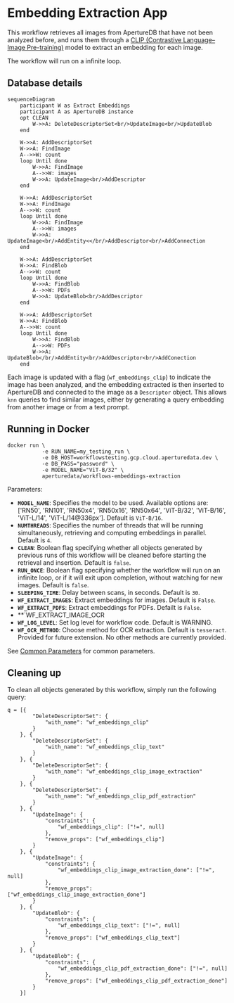 # Embedding Extraction App

This workflow retrieves all images from ApertureDB that have not been
analyzed before, and runs them through a
[CLIP (Contrastive Language–Image Pre-training)](https://openai.com/index/clip/)
model to extract an embedding for each image.

The workflow will run on a infinite loop.

## Database details

```mermaid
sequenceDiagram
    participant W as Extract Embeddings
    participant A as ApertureDB instance
    opt CLEAN
        W->>A: DeleteDescriptorSet<br/>UpdateImage<br/>UpdateBlob
    end

    W->>A: AddDescriptorSet
    W->>A: FindImage
    A-->>W: count
    loop Until done
        W->>A: FindImage
        A-->>W: images
        W->>A: UpdateImage<br/>AddDescriptor
    end

    W->>A: AddDescriptorSet
    W->>A: FindImage
    A-->>W: count
    loop Until done
        W->>A: FindImage
        A-->>W: images
        W->>A: UpdateImage<br/>AddEntity<</br/>AddDescriptor<br/>AddConnection
    end

    W->>A: AddDescriptorSet
    W->>A: FindBlob
    A-->>W: count
    loop Until done
        W->>A: FindBlob
        A-->>W: PDFs
        W->>A: UpdateBlob<br/>AddDescriptor
    end

    W->>A: AddDescriptorSet
    W->>A: FindBlob
    A-->>W: count
    loop Until done
        W->>A: FindBlob
        A-->>W: PDFs
        W->>A: UpdateBlob</br/>AddEntity<br/>AddDescriptor<br/>AddConection
    end
```

Each image is updated with a flag (`wf_embeddings_clip`) to indicate the
image has been analyzed, and the embedding extracted
is then inserted to ApertureDB and connected to the image as a `Descriptor` object.
This allows `knn` queries to find similar images, either by generating
a query embedding from another image or from a text prompt.

## Running in Docker

```
docker run \
           -e RUN_NAME=my_testing_run \
           -e DB_HOST=workflowstesting.gcp.cloud.aperturedata.dev \
           -e DB_PASS="password" \
           -e MODEL_NAME="ViT-B/32" \
           aperturedata/workflows-embeddings-extraction
```

Parameters: 
* **`MODEL_NAME`**: Specifies the model to be used.
Available options are: ['RN50', 'RN101', 'RN50x4', 'RN50x16', 'RN50x64', 'ViT-B/32', 'ViT-B/16', 'ViT-L/14', 'ViT-L/14@336px']. Default is `ViT-B/16`.
* **`NUMTHREADS`**: Specifies the number of threads that will be running simultaneously,
retrieving and computing embeddings in parallel. Default is `4`.
* **`CLEAN`**: Boolean flag specifying whether all objects generated by previous runs
of this workflow will be cleaned before starting the retrieval and insertion.
Default is `false`.
* **`RUN_ONCE`**: Boolean flag specifying whether the workflow will run on an infinite
loop, or if it will exit upon completion, without watching for new images.
Default is `false`.
* **`SLEEPING_TIME`**: Delay between scans, in seconds. Default is `30`.
* **`WF_EXTRACT_IMAGES`**: Extract embeddings for images. Default is `False`.
* **`WF_EXTRACT_PDFS`**: Extract embeddings for PDFs. Defailt is `False`.
* **`WF_EXTRACT_IMAGE_OCR
* **`WF_LOG_LEVEL`**: Set log level for workflow code. Default is WARNING.
* **`WF_OCR_METHOD`**: Choose method for OCR extraction. Default is `tesseract`. Provided for future extension. No other methods are currently provided.

See [Common Parameters](../../README.md#common-parameters) for common parameters.

## Cleaning up

To clean all objects generated by this workflow, simply run the following query:

```
q = [{
        "DeleteDescriptorSet": {
            "with_name": "wf_embeddings_clip"
        }
    }, {
        "DeleteDescriptorSet": {
            "with_name": "wf_embeddings_clip_text"
        }
    }, {
        "DeleteDescriptorSet": {
            "with_name": "wf_embeddings_clip_image_extraction"
        }
    }, {
        "DeleteDescriptorSet": {
            "with_name": "wf_embeddings_clip_pdf_extraction"
        }
    }, {
        "UpdateImage": {
            "constraints": {
                "wf_embeddings_clip": ["!=", null]
            },
            "remove_props": ["wf_embeddings_clip"]
        }
    }, {
        "UpdateImage": {
            "constraints": {
                "wf_embeddings_clip_image_extraction_done": ["!=", null]
            },
            "remove_props": ["wf_embeddings_clip_image_extraction_done"]
        }
    }, {
        "UpdateBlob": {
            "constraints": {
                "wf_embeddings_clip_text": ["!=", null]
            },
            "remove_props": ["wf_embeddings_clip_text"]
        }
    }, {
        "UpdateBlob": {
            "constraints": {
                "wf_embeddings_clip_pdf_extraction_done": ["!=", null]
            },
            "remove_props": ["wf_embeddings_clip_pdf_extraction_done"]
        }
    }]
```
